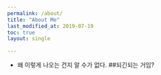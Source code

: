 ```yaml
---
permalink: /about/
title: "About Me"
last_modified_at: 2019-07-19
toc: true
layout: single

---
```


- 왜 이렇게 나오는 건지 알 수가 없다.
##되긴되는 거임?
